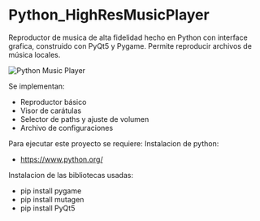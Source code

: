 # Python_HighResMusicPlayer
Reproductor de musica de alta fidelidad hecho en Python con interface grafica, construido con PyQt5 y Pygame. Permite reproducir archivos de música locales.

![Python Music Player](https://github.com/Gonz007/Rar/blob/main/Python_music_player.png)

Se implementan:

- Reproductor básico
- Visor de carátulas
- Selector de paths y ajuste de volumen
- Archivo de configuraciones

Para ejecutar este proyecto se requiere:
Instalacion de python:
- https://www.python.org/

Instalacion de las bibliotecas usadas:
- pip install pygame
- pip install mutagen
- pip install PyQt5
